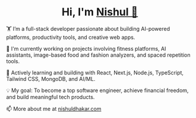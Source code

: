<h1 align="center">Hi, I'm <a href="https://nishuldhakar.com/" target="_blank">
Nishul 👋</a></h1>

🏋️ I’m a full-stack developer passionate about building AI-powered platforms, productivity tools, and creative web apps.

🌱 I'm currently working on projects involving fitness platforms, AI assistants, image-based food and fashion analyzers, and spaced repetition tools.

🚀 Actively learning and building with React, Next.js, Node.js, TypeScript, Tailwind CSS, MongoDB, and AI/ML.

💡 My goal: To become a top software engineer, achieve financial freedom, and build meaningful tech products.

📫 More about me at <a href="https://nishuldhakar.com/" target="_blank">nishuldhakar.com</a>

<!-- 
<div style="display: flex; align-items: center; justify-content: center;">
[![](https://github-readme-streak-stats.herokuapp.com/?user=NishulDhakar&hide_border=true)](https://github.com/NishulDhakar)
</div> -->

<!-- 
<p align="center">
  <a>
    <img src="https://skillicons.dev/icons?i=js,ts,react,nextjs,nodejs,express,mongodb,tailwind,html,css,python,java,git,github,vscode&theme=light&perline=9" />
  </a>
</p> -->

<!-- 
<p align="center">
 <div align="center" class="icons-social" style="margin-left: 10px;">
        <a href="https://github.com/NishulDhakar">
		<img src="https://skillicons.dev/icons?i=github&theme=light"></a>
		<a href="https://www.linkedin.com/in/nishul-dhakar/">
			<img src="https://skillicons.dev/icons?i=linkedin&theme=light"></a>
        <a href="https://www.instagram.com/">
			<img src="https://skillicons.dev/icons?i=instagram&theme=light"></a>
		<a href="https://twitter.com/">
			<img src="https://skillicons.dev/icons?i=twitter&theme=light" ></a>
</div>
</p> -->

